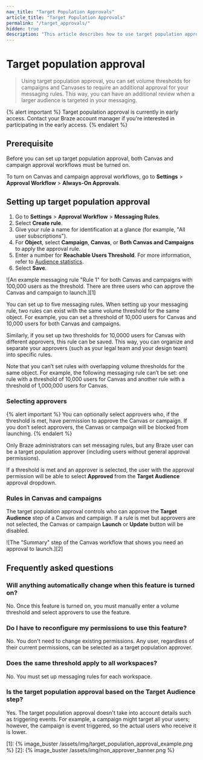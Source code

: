 ```yaml
---
nav_title: "Target Population Approvals"
article_title: "Target Population Approvals"
permalink: "/target_approvals/"
hidden: true
description: "This article describes how to use target population approvals for campaigns and Canvases with a large send volume."
---
```


# Target population approval

> Using target population approval, you can set volume thresholds for campaigns and Canvases to require an additional approval for your messaging rules. This way, you can have an additional review when a larger audience is targeted in your messaging.

{% alert important %}
Target population approval is currently in early access. Contact your Braze account manager if you're interested in participating in the early access.
{% endalert %}

## Prerequisite

Before you can set up target population approval, both Canvas and campaign approval workflows must be turned on.

To turn on Canvas and campaign approval workflows, go to **Settings** > **Approval Workflow** > **Always-On Approvals**. 

## Setting up target population approval

1. Go to **Settings** > **Approval Workflow** > **Messaging Rules**.
2. Select **Create rule**.
3. Give your rule a name for identification at a glance (for example, "All user subscriptions").
4. For **Object**, select **Campaign**, **Canvas**, or **Both Canvas and Campaigns** to apply the approval rule.
5. Enter a number for **Reachable Users Threshold**. For more information, refer to [Audience statistics]({{site.baseurl}}/user_guide/engagement_tools/campaigns/building_campaigns/targeting_users#audience-statistics).
6. Select **Save**.

![An example messaging rule "Rule 1" for both Canvas and campaigns with 100,000 users as the threshold. There are three users who can approve the Canvas and campaign to launch.][1]

You can set up to five messaging rules. When setting up your messaging rule, two rules can exist with the same volume threshold for the same object. For example, you can set a threshold of 10,000 users for Canvas and 10,000 users for both Canvas and campaigns. 

Similarly, if you set up two thresholds for 10,0000 users for Canvas with different approvers, this rule can be saved. This way, you can organize and separate your approvers (such as your legal team and your design team) into specific rules.

Note that you can’t set rules with overlapping volume thresholds for the same object. For example, the following messaging rule can’t be set: one rule with a threshold of 10,000 users for Canvas and another rule with a threshold of 1,000,000 users for Canvas.

### Selecting approvers

{% alert important %}
You can optionally select approvers who, if the threshold is met, have permission to approve the Canvas or campaign. If you don’t select approvers, the Canvas or campaign will be blocked from launching.
{% endalert %}

Only Braze administrators can set messaging rules, but any Braze user can be a target population approver (including users without general approval permissions). 

If a threshold is met and an approver is selected, the user with the approval permission will be able to select **Approved** from the **Target Audience** approval dropdown.

### Rules in Canvas and campaigns

The target population approval controls who can approve the **Target Audience** step of a Canvas and campaign. If a rule is met but approvers are not selected, the Canvas or campaign **Launch** or **Update** button will be disabled.

![The "Summary" step of the Canvas workflow that shows you need an approval to launch.][2]

## Frequently asked questions

### Will anything automatically change when this feature is turned on?

No. Once this feature is turned on, you must manually enter a volume threshold and select approvers to use the feature.

### Do I have to reconfigure my permissions to use this feature?

No. You don't need to change existing permissions. Any user, regardless of their current permissions, can be selected as a target population approver.

### Does the same threshold apply to all workspaces?

No. You must set up messaging rules for each workspace.

### Is the target population approval based on the Target Audience step?

Yes. The target population approval doesn't take into account details such as triggering events. For example, a campaign might target all your users; however, the campaign is event triggered, so the actual users who receive it is lower.

[1]: {% image_buster /assets/img/target_population_approval_example.png %}
[2]: {% image_buster /assets/img/non_approver_banner.png %}
